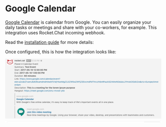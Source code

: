# Google Calendar

[Google Calendar](https://calendar.google.com/) is calendar from Google. You can easily organize your daily tasks or meetings and share with your co-workers, for example. This integration uses Rocket.Chat incoming webhook.

Read the [installation guide](<https://github.com/koyan/rocketchat-google-calendar>) for more details:

Once configured, this is how the integration looks like:

![image](Google-calendar.png)

